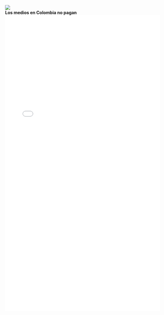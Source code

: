 <div>
<div class='tableauPlaceholder' id='viz1540669769771' style='position: relative'><noscript><a href='#'><img alt=' ' src='https:&#47;&#47;public.tableau.com&#47;static&#47;images&#47;Le&#47;LegislacionAbortoMundo-Ejercicio&#47;Dashboard1&#47;1_rss.png' style='border: none' /></a></noscript><object class='tableauViz'  style='display:none;'><param name='host_url' value='https%3A%2F%2Fpublic.tableau.com%2F' /> <param name='embed_code_version' value='3' /> <param name='site_root' value='' /><param name='name' value='LegislacionAbortoMundo-Ejercicio&#47;Dashboard1' /><param name='tabs' value='no' /><param name='toolbar' value='yes' /><param name='static_image' value='https:&#47;&#47;public.tableau.com&#47;static&#47;images&#47;Le&#47;LegislacionAbortoMundo-Ejercicio&#47;Dashboard1&#47;1.png' /> <param name='animate_transition' value='yes' /><param name='display_static_image' value='yes' /><param name='display_spinner' value='yes' /><param name='display_overlay' value='yes' /><param name='display_count' value='yes' /><param name='filter' value='publish=yes' /></object></div>                <script type='text/javascript'>                    var divElement = document.getElementById('viz1540669769771');                    var vizElement = divElement.getElementsByTagName('object')[0];                    vizElement.style.width='800px';vizElement.style.height='827px';                    var scriptElement = document.createElement('script');                    scriptElement.src = 'https://public.tableau.com/javascripts/api/viz_v1.js';                    vizElement.parentNode.insertBefore(scriptElement, vizElement);                </script>
</div>
<b>Los medios en Colombia no pagan </b>
<div>
<iframe id="datawrapper-chart-CGXA2" src="//datawrapper.dwcdn.net/CGXA2/1/" scrolling="no" frameborder="0" allowtransparency="true" style="width: 0; min-width: 100% !important;" height="966"></iframe><script type="text/javascript">if("undefined"==typeof window.datawrapper)window.datawrapper={};window.datawrapper["CGXA2"]={},window.datawrapper["CGXA2"].embedDeltas={"100":1090.007812,"200":1033.007812,"300":991.007812,"400":966.007812,"500":966.007812,"700":966.007812,"800":966.007812,"900":966.007812,"1000":966.007812},window.datawrapper["CGXA2"].iframe=document.getElementById("datawrapper-chart-CGXA2"),window.datawrapper["CGXA2"].iframe.style.height=window.datawrapper["CGXA2"].embedDeltas[Math.min(1e3,Math.max(100*Math.floor(window.datawrapper["CGXA2"].iframe.offsetWidth/100),100))]+"px",window.addEventListener("message",function(a){if("undefined"!=typeof a.data["datawrapper-height"])for(var b in a.data["datawrapper-height"])if("CGXA2"==b)window.datawrapper["CGXA2"].iframe.style.height=a.data["datawrapper-height"][b]+"px"});</script>
</div>

